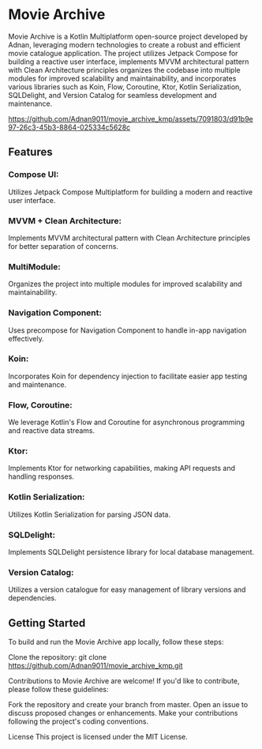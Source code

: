 # Movie Archive

Movie Archive is a Kotlin Multiplatform open-source project developed by Adnan, leveraging modern
technologies to create
a robust and efficient movie catalogue application.
The project utilizes Jetpack Compose for building a reactive user interface, implements MVVM
architectural pattern with Clean Architecture principles organizes the codebase into multiple
modules for improved scalability and maintainability, and incorporates various libraries such as
Koin, Flow, Coroutine, Ktor, Kotlin Serialization, SQLDelight, and Version Catalog for seamless
development and maintenance.

https://github.com/Adnan9011/movie_archive_kmp/assets/7091803/d91b9e97-26c3-45b3-8864-025334c5628c

## Features

### Compose UI:

Utilizes Jetpack Compose Multiplatform for building a modern and reactive user interface.

### MVVM + Clean Architecture:

Implements MVVM architectural pattern with Clean Architecture principles for better separation of
concerns.

### MultiModule:

Organizes the project into multiple modules for improved scalability and maintainability.

### Navigation Component:

Uses precompose for Navigation Component to handle in-app navigation effectively.

### Koin:

Incorporates Koin for dependency injection to facilitate easier app testing and maintenance.

### Flow, Coroutine:

We leverage Kotlin's Flow and Coroutine for asynchronous programming and reactive data streams.

### Ktor:

Implements Ktor for networking capabilities, making API requests and handling responses.

### Kotlin Serialization:

Utilizes Kotlin Serialization for parsing JSON data.

### SQLDelight:

Implements SQLDelight persistence library for local database management.

### Version Catalog:

Utilizes a version catalogue for easy management of library versions and dependencies.

## Getting Started

To build and run the Movie Archive app locally, follow these steps:

Clone the repository: git clone https://github.com/Adnan9011/movie_archive_kmp.git

Contributions to Movie Archive are welcome! If you'd like to contribute, please follow these
guidelines:

Fork the repository and create your branch from master.
Open an issue to discuss proposed changes or enhancements.
Make your contributions following the project's coding conventions.

License
This project is licensed under the MIT License.